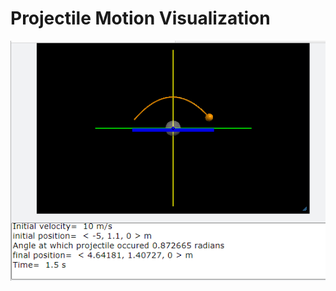 # Projectile Motion Visualization
![Projectile Motion Visualization](https://github.com/Robaisha/ProjectileMotion/blob/master/projectilemotion1.PNG)

